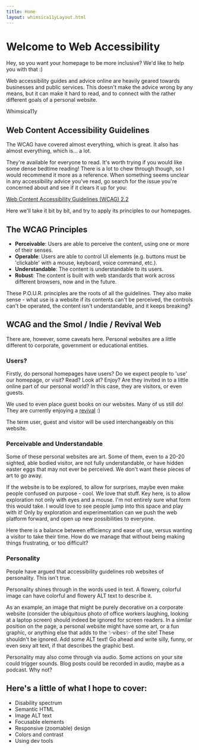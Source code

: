 ```yaml
---
title: Home
layout: whimsica11yLayout.html
---
```

# Welcome to Web Accessibility

Hey, so you want your homepage to be more inclusive? We'd like to help you with that :)

Web accessibility guides and advice online are heavily geared towards businesses and public services. This doesn't make the advice wrong by any means, but it can make it hard to read, and to connect with the rather different goals of a personal website.

<p class="word-art" aria-hidden="true">Whimsica11y</p>

## Web Content Accessibility Guidelines
The WCAG have covered almost everything, which is great. It also has almost everything, which is... a lot.

They're available for everyone to read. It's worth trying if you would like some dense bedtime reading! There is a lot to chew through though, so I would recommend it more as a reference. When something seems unclear in any accessibility advice you've read, go search for the issue you're concerned about and see if it clears it up for you:

[Web Content Accessibility Guidelines (WCAG) 2.2](https://www.w3.org/TR/WCAG22/)

Here we'll take it bit by bit, and try to apply its principles to our homepages.

## The WCAG Principles
- **Perceivable**: Users are able to perceive the content, using one or more of their senses.
- **Operable**: Users are able to control UI elements (e.g. buttons must be 'clickable' with a mouse, keyboard, voice command, etc.).
- **Understandable**: The content is understandable to its users.
- **Robust**: The content is built with web standards that work across different browsers, now and in the future.

These P.O.U.R. principles are the roots of all the guidelines. They also make sense - what use is a website if its contents can't be perceived, the controls can't be operated, the content isn't understandable, and it keeps breaking?

## WCAG and the Smol / Indie / Revival Web

There are, however, some caveats here. Personal websites are a little different to corporate, government or educational entities.

### Users?
Firstly, do personal homepages have users? Do we expect people to 'use' our homepage, or visit? Read? Look at? Enjoy? Are they invited in to a little online part of our personal world? In this case, they are visitors, or even guests.

We used to even place guest books on our websites. Many of us still do! They are currently enjoying a [revival](https://manuelmoreale.com/guestbooks-are-cool) :)

The term user, guest and visitor will be used interchangeably on this website.

### Perceivable and Understandable
Some of these personal websites are art. Some of them, even to a 20-20 sighted, able bodied visitor, are not fully understandable, or have hidden easter eggs that may not ever be perceived. We don't want these pieces of art to go away.

If the website is to be explored, to allow for surprises, maybe even make people confused on purpose - cool. We love that stuff. Key here, is to allow exploration not only with eyes and a mouse. I'm not entirely sure what form this would take. I would love to see people jump into this space and play with it! Only by exploration and experimentation can we push the web platform forward, and open up new possibilities to everyone.

Here there is a balance between efficiency and ease of use, versus wanting a visitor to take their time. How do we manage that without being making things frustrating, or too difficult?

### Personality
People have argued that accessibility guidelines rob websites of personality. This isn't true.

Personality shines through in the words used in text. A flowery, colorful image can have colorful and flowery ALT text to describe it.

As an example, an image that might be purely decorative on a corporate website (consider the ubiquitous photo of office workers laughing, looking at a laptop screen) should indeed be ignored for screen readers. In a similar position on the page, a personal website might have some art, or a fun graphic, or anything else that adds to the ✨vibes✨ of the site! These shouldn't be ignored. Add some ALT text! Go ahead and write silly, funny, or even sexy alt text, if that describes the graphic best.

Personality may also come through via audio. Some actions on your site could trigger sounds. Blog posts could be recorded in audio, maybe as a podcast. Why not?

## Here's a little of what I hope to cover:
- Disability spectrum
- Semantic HTML
- Image ALT text
- Focusable elements
- Responsive (zoomable) design
- Colors and contrast
- Using dev tools
